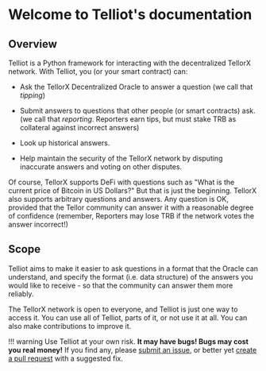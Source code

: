 # Welcome to Telliot's documentation

## Overview

Telliot is a Python framework for interacting with the decentralized TellorX network.
With Telliot, you (or your smart contract) can:

* Ask the TellorX Decentralized Oracle to answer a question (we call that *tipping*)

* Submit answers to questions that other people (or smart contracts) ask. (we call that *reporting*.  Reporters earn tips, but must stake TRB
    as collateral against incorrect answers)

* Look up historical answers.

* Help maintain the security of the TellorX network by disputing inaccurate
  answers and voting on other disputes.

Of course, TellorX supports DeFi with questions such as "What is the
current price of Bitcoin in US Dollars?"  But that is just the beginning.
TellorX also supports arbitrary questions and answers.  Any question is OK, provided
that the Tellor community can answer it with a reasonable
degree of confidence (remember, Reporters may lose TRB if the network votes
the answer incorrect!)

## Scope

Telliot aims to make it easier to ask questions in a format that the Oracle
can understand, and specify the format (i.e. data structure) of the
answers you would like to receive - so that the community can answer
them more reliably.

The TellorX network is open to everyone, and Telliot is just
one way to access it.  You can use all of Telliot, parts of it, or not
use it at all.  You can also make contributions to improve it.


!!! warning
    Use Telliot at your own risk.  **It may have bugs!  Bugs may cost you real money!**
    If you find any, please [submit an issue](https://github.com/tellor-io/telliot-core/issues),
    or better yet [create a pull request](https://github.com/tellor-io/telliot-core/pulls)
    with a suggested fix.

